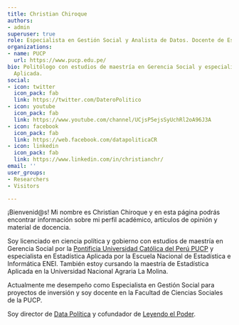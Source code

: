 ```yaml
---
title: Christian Chiroque
authors:
- admin
superuser: true
role: Especialista en Gestión Social y Analista de Datos. Docente de Estadística Aplicada en la PUCP
organizations:
- name: PUCP
  url: https://www.pucp.edu.pe/
bio: Politólogo con estudios de maestría en Gerencia Social y especialista de Estadística
  Aplicada.
social:
- icon: twitter
  icon_pack: fab
  link: https://twitter.com/DateroPolitico
- icon: youtube
  icon_pack: fab
  link: https://www.youtube.com/channel/UCjsP5ejsSyUchRl2oA96J3A
- icon: facebook
  icon_pack: fab
  link: https://web.facebook.com/datapoliticaCR
- icon: linkedin
  icon_pack: fab
  link: https://www.linkedin.com/in/christianchr/
email: ''
user_groups:
- Researchers
- Visitors

---
```

¡Bienvenid@s! Mi nombre es Christian Chiroque y en esta página podrás encontrar información sobre mi perfil académico, artículos de opinión y material de docencia. 

Soy licenciado en ciencia política y gobierno con estudios de maestría en Gerencia Social por la [Pontificia Universidad Católica del Perú PUCP](https://www.pucp.edu.pe/) y especialista en Estadística Aplicada por la Escuela Nacional de Estadística e Informática ENEI. También estoy cursando la maestría de Estadística Aplicada en la Universidad Nacional Agraria La Molina.

Actualmente me desempeño como Especialista en Gestión Social para proyectos de inversión y soy docente en la Facultad de Ciencias Sociales de la PUCP. 

Soy director de [Data Política](https://www.youtube.com/channel/UCjsP5ejsSyUchRl2oA96J3A) y cofundador de [Leyendo el Poder](https://www.facebook.com/leyendoelpoder/).